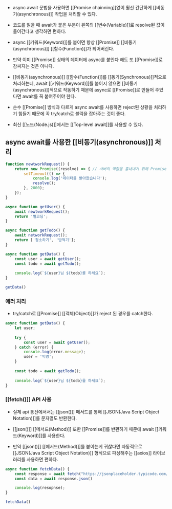 - async await 문법을 사용하면 [[Promise chainning]]없이 훨신 간단하게 [[비동기(asynchronous)]] 작업을 처리할 수 있다.

- 코드를 읽을 때 await가 붙은 부분이 왼쪽의 [[변수(Variable)]]로 resolve된 값이 들어간다고 생각하면 편하다.

- async [[키워드(Keyword)]]를 붙이면 항상 [[Promise]] [[비동기(asynchronous)]] [[함수(Function)]]가 되어버린다.
- 만약 이미 [[Promise]] 상태의 데이터에 async를 붙인다 해도 또 [[Promise]]로 감싸지는 것은 아니다.

- [[비동기(asynchronous)]] [[함수(Function)]]를 [[동기(Synchronous)]]적으로 처리하는데, await [[키워드(Keyword)]]를 붙이지 않으면 [[비동기(asynchronous)]]적으로 작동하기 때문에 async로 [[Promise]]로 만들어 주었다면 await를 꼭 붙여주어야 한다.

- 순수 [[Promise]] 방식과 다르게 async await를 사용하면 reject된 상황을 처리하기 힘들기 때문에 꼭 try/catch로 블럭을 잡아주는 것이 좋다.

- 최신 [[노드(Node.js)]]에서는 [[Top-level await]]를 사용할 수 있다.


## async await를 사용한 [[비동기(asynchronous)]] 처리


```js
function newtworkRequest() {
	return new Promise((resolve) => { // 서버의 역할을 흉내내기 위해 Promise 객체 정의
		setTimeout(() => {
			console.log('데이터를 받아왔습니다');
			resolve();
		}, 2000);
	});
}

async function getUser() {
	await newtworkRequest();
	return '별코딩';
}

async function getTodo() {
	await networkRequest();
	return ['청소하기', '밥먹기'];
}

async function getData() {
	const user = await getUser();
	const todo = await getTodo();
	
	console.log(`${user}님 ${todo}를 하세요`);
}

getData()
```

### 에러 처리

- try/catch로 [[Promise]] [[객체(Object)]]가 reject 된 경우를 catch한다.

```js
async function getData() {
	let user;
	
	try {
		const user = await getUser();
	} catch (error) {
		console.log(error.message);
		user = '익명';
	}
	
	const todo = await getTodo();
	
	console.log(`${user}님 ${todo}를 하세요`);
}
```

### [[fetch()]] API 사용

- 실제 api 통신에서서는 [[json()]] 메서드를 통해 [[JSON(Java Script Object Notation)]]를 문자열도 반환한다.
- [[json()]] [[메서드(Method)]] 또한 [[Promise]]를 반환하기 때문에 await [[키워드(Keyword)]]를 사용한다.

- 만약 [[json()]] [[메서드(Method)]]를 붙이는게 귀찮다면 자동적으로 [[JSON(Java Script Object Notation)]] 형식으로 파싱해주는 [[axios]] 라이브러리를 사용하면 편하다.

```js
async function fetchData() {
	const response = await fetch("https://jsonplaceholder.typicode.com/users");
	const data = await response.json()

	console.log(resopnse);
}

fetchData()
```


